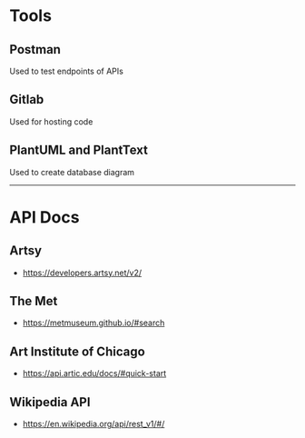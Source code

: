 # Tools
## Postman
Used to test endpoints of APIs
## Gitlab
Used for hosting code
## PlantUML and PlantText
Used to create database diagram

---
# API Docs
## Artsy
- https://developers.artsy.net/v2/
## The Met
- https://metmuseum.github.io/#search
## Art Institute of Chicago
- https://api.artic.edu/docs/#quick-start
## Wikipedia API
- https://en.wikipedia.org/api/rest_v1/#/